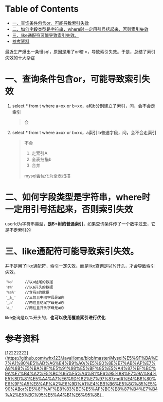 # Table of Contents

* [一、查询条件包含or，可能导致索引失效](#一查询条件包含or可能导致索引失效)
* [二、如何字段类型是字符串，where时一定用引号括起来，否则索引失效](#二如何字段类型是字符串where时一定用引号括起来否则索引失效)
* [三、like通配符可能导致索引失效。](#三like通配符可能导致索引失效)
* [参考资料](#参考资料)






最近生产爆出一条慢sql，原因是用了or和!=，导致索引失效。于是，总结了索引失效的十大杂症

# 一、查询条件包含or，可能导致索引失效



1. select * from t where a=xx or b=xx，a和b分别建立了索引，问，会不会走索引

   > 会

2. select * from t where a=xx or b=xx，a索引 b普通字段，问，会不会走索引

   >  不会  
   >
   > 1. 走索引A
   > 2. 全表扫描b
   > 3. 合并
   >
   > mysql会优化为全表扫描





# 二、如何字段类型是字符串，where时一定用引号括起来，否则索引失效

userId为字符串类型，**是B+树的普通索引**，如果查询条件传了一个数字过去，它是不走索引的



# 三、like通配符可能导致索引失效。

并不是用了like通配符，索引一定失效，而是like查询是以%开头，才会导致索引失效。

```mysql
'%a'     //以a结尾的数据
'a%'     //以a开头的数据
'%a%'    //含有a的数据
'_a_'    //三位且中间字母是a的
'_a'     //两位且结尾字母是a的
'a_'     //两位且开头字母是a的
```


like查询是以%开头的，**也可以使用覆盖索引进行优化**







# 参考资料

[12222222](https://github.com/whx123/JavaHome/blob/master/Mysql%E5%9F%BA%E7%A1%80%E5%AD%A6%E4%B9%A0/%E5%90%8E%E7%AB%AF%E7%A8%8B%E5%BA%8F%E5%91%98%E5%BF%85%E5%A4%87%EF%BC%9A%E7%B4%A2%E5%BC%95%E5%A4%B1%E6%95%88%E7%9A%84%E5%8D%81%E5%A4%A7%E6%9D%82%E7%97%87.md#%E4%B8%80%E6%9F%A5%E8%AF%A2%E6%9D%A1%E4%BB%B6%E5%8C%85%E5%90%ABor%E5%8F%AF%E8%83%BD%E5%AF%BC%E8%87%B4%E7%B4%A2%E5%BC%95%E5%A4%B1%E6%95%88）

